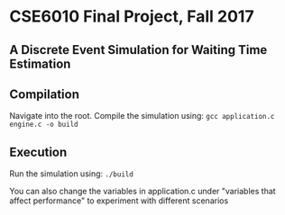 # CSE6010 Final Project, Fall 2017
## A Discrete Event Simulation for Waiting Time Estimation 

## Compilation
Navigate into the root. Compile the simulation using:
`gcc application.c engine.c -o build`

## Execution
Run the simulation using:
`./build`

You can also change the variables in application.c under "variables that affect performance" to experiment with different scenarios